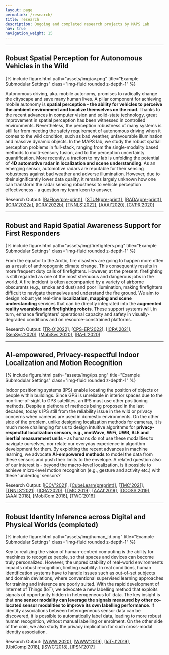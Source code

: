 ```yaml
---
layout: page
permalink: /research/
title: research
description: Ongoing and completed research projects by MAPS Lab
nav: true
navigation_weight: 15
---
```


<!-- **Overview:** During my PhD, I was a **Machine Learning Research Intern** at <a href="https://www.microsoft.com/en-us/research/lab/microsoft-research-cambridge/">Microsoft Research Cambridge </a> (Summer 2019) where I was supervised by <a href="https://www.tschiatschek.net/">Dr. Sebastian Tschiatschek</a>. I was a **NLP Intern** at <a href="https://www.apple.com/uk/siri/">Apple Siri Cambridge</a> (Summer 2017) where I was supervised by <a href="https://www.linkedin.com/in/thomas-voice-a67b9ab9/">Dr. Thomas Voice</a>. -->

---
## **Robust Spatial Perception for Autonomous Vehicles in the Wild**

<div class="row justify-content-sm-center">
    <div class="col-sm mt-3 mt-md-0">
        {% include figure.html path="assets/img/av.png" title="Example Submodular Settings" class="img-fluid rounded z-depth-1" %}
    </div>
</div>

Autonomous driving, aka. mobile autonomy, promises to radically change the cityscape and save many human lives. A pillar component for achieving mobile autonomy is **spatial perception - the ability for vehicles to perceive the ambient environment and localize themselves on the road**. Thanks to the recent advances in computer vision and solid-state technology, great improvement in spatial perception has been witnessed in controlled environments. Nevertheless, the perception robustness of many systems is still far from meeting the safety requirement of autonomous driving when it comes to the wild condition, such as bad weather, unfavourable illumination and massive dynamic objects. In the MAPS lab, we study the robust spatial perception problems in full-stack, ranging from the single-modality based methods to multi-sensory fusion, and to the perception uncertainty quantification. More recently, a traction to my lab is unfolding the potential of **4D automotive radar in localization and scene understanding**. As an emerging sensor, automotive radars are reputable for their sensing robustness against bad weather and adverse illumination. However, due to their significantly lower data quality, it remains largely unknown how one can transform the radar sensing robustness to vehicle perception effectiveness - a question my team keen to answer. 

<!-- 
Automotive radars, aka. single-chip mmWave radars, have been long known for their sensing robustness against bad weather and adverse illumination conditions, lending themselves one of the essential sensors on autonomous vehicles. Benefited from the increasingly advanced CMOS technology, today's automotive radars start coming with smaller form factors (e.g., palm-size), lower cost (< $100) and richer measurements (3D spatial + Doppler). We are keen to unfold the full potential of **4D automotive radar in localization and scene understanding**, and work on AI-empowered solutions to transform radar sensing robustness to perception effectiveness.  -->

Research Output: [<a href="https://arxiv.org/abs/2203.01137">RaFlow(pre-print)</a>], [<a href="https://arxiv.org/abs/2203.01851">STUN(pre-print)</a>], [<a href="http://arxiv.org/abs/2112.02469">RADA(pre-print)</a>], [<a href="https://intranet.csc.liv.ac.uk/~ramdrop/autoplace.html">ICRA'2022a</a>], [<a href="https://qqqgpe.github.io/2022-02-11/DC-Loc">ICRA'2022b</a>], [<a href="https://arxiv.org/abs/1912.13077">TNNLS'2022</a>], [<a href="http://arxiv.org/abs/1909.03557">AAAI'2020</a>], [<a href="http://openaccess.thecvf.com/content_CVPR_2019/html/Chen_Selective_Sensor_Fusion_for_Neural_Visual-Inertial_Odometry_CVPR_2019_paper.html">CVPR'2020</a>]

---
## **Robust and Rapid Spatial Awareness Support for First Responders**

<div class="row justify-content-sm-center">
    <div class="col-sm mt-3 mt-md-0">
        {% include figure.html path="assets/img/firefighters.png" title="Example Submodular Settings" class="img-fluid rounded z-depth-1" %}
    </div>
</div>
<!-- <div class="caption">
    Example Submodular Settings
</div> -->

From the equator to the Arctic, fire disasters are going to happen more often as a result of anthropogenic climate change. This consequently results in more frequent duty calls of firefighters. However, at the present, firefighting is still regarded as one of the most strenuous and dangerous jobs in the world. A fire incident is often accompanied by a variety of airborne obscurants (e.g., smoke and dust) and poor illumination, making firefighters difficult to navigate themselves and understand the fire ground. We aim to design robust yet real-time **localization, mapping and scene understanding** services that can be directly integrated into the **augmented reality wearables and firefighting robots**. These support systems will, in turn, enhance firefighters' operational capacity and safety in visually-degraded conditions and on resource-constrained platforms.

Research Output: [<a href="https://arxiv.org/abs/2104.07196">TR-O'2022</a>], [<a href="https://arxiv.org/pdf/2112.05665.pdf">CPS-ER'2022</a>], [<a href="https://ieeexplore.ieee.org/document/9561738">ICRA'2021</a>], [<a href="https://arxiv.org/abs/2006.02266">SenSys'2020</a>], [<a href="https://arxiv.org/abs/1911.00398">MobiSys'2020</a>], [<a href="https://ieeexplore.ieee.org/document/8968430">RA-L'2020</a>]

---
## **AI-empowered, Privacy-respectful Indoor Localization and Motion Recognition**

<div class="row justify-content-sm-center">
    <div class="col-sm mt-3 mt-md-0">
        {% include figure.html path="assets/img/ips.png" title="Example Submodular Settings" class="img-fluid rounded z-depth-1" %}
    </div>
</div>

Indoor positioning systems (IPS) enable locating the position of objects or people within buildings. Since GPS is unreliable in interior spaces due to the non-line-of-sight to GPS satellites, an IPS must use other positioning methods. Despite a plethora of methods being proposed in the last decades, today's IPS still from the reliability issue in the wild or privacy concerns when cameras are used in domestic environments. On the other side of the problem, unlike designing localization methods for cameras, it is much more challenging for us to design intuitive algorithms for **privacy-respectful localization sensors, e.g., mmWave, WiFi, UWB, BLE and inertial measurement units** - as humans do not use these modalities to navigate ourselves, nor relate our everyday experience in algorithm development for them. By exploiting the recent advances in machine learning, we advocate **AI-empowered methods** to model the data from these sensors and push their limits to the envelope. A related question also of our interest is - beyond the macro-level localization, is it possible to achieve micro-level motion recognition (e.g., gesture and activity etc.) with these 'underdog' sensors? 

Research Output: [<a href="https://arxiv.org/abs/2103.01055">ICCV'2021</a>], [<a href="http://arxiv.org/abs/2111.03976">CubeLearn(preprint)</a>], [<a href="https://ieeexplore.ieee.org/document/8937008">TMC'2021</a>], [<a href="https://ieeexplore.ieee.org/document/9547669">TNNLS'2021</a>], [<a href="https://doi.org/10.1109/ICRA40945.2020.9197437">ICRA'2020</a>], [<a href="https://ieeexplore.ieee.org/document/8402111">TMC'2019</a>], [<a href="https://doi.org/10.1609/aaai.v33i01.33018009">AAAI'2019</a>], [<a href="https://doi.org/10.1109/DCOSS.2019.00028">DCOSS'2019</a>], [<a href="http://arxiv.org/abs/1802.02209">AAAI'2018</a>], [<a href="http://www.cs.ox.ac.uk/files/10769/%5BMobiCom2018%5Demr_slam.pdf">MobiCom'2018</a>], [<a href="https://doi.org/10.1109/TWC.2015.2487963">TWC'2016</a>]

---
## **Robust Identity Inference across Digital and Physical Worlds (completed)**

<div class="row justify-content-sm-center">
    <div class="col-sm mt-3 mt-md-0">
        {% include figure.html path="assets/img/human_id.png" title="Example Submodular Settings" class="img-fluid rounded z-depth-1" %}
    </div>
</div>

Key to realizing the vision of human-centred computing is the ability for machines to recognize people, so that spaces and devices can become truly personalized. However, the unpredictability of real-world environments impacts robust recognition, limiting usability. In real conditions, human identification systems have to handle issues such as out-of-set subjects and domain deviations, where conventional supervised learning approaches for training and inference are poorly suited. With the rapid development of Internet of Things (IoT), we advocate a new labelling method that exploits signals of opportunity hidden in heterogeneous IoT data. The key insight is that **one sensor modality can leverage the signals measured by other co-located sensor modalities to improve its own labelling performance**. If identity associations between heterogeneous sensor data can be discovered, it is possible to automatically label data, leading to more robust human recognition, without manual labelling or enrolment. On the other side of the coin, we also study the privacy implication for such cross-modal identity association.

Research Output: [<a href="https://arxiv.org/abs/2001.08211">WWW'2020</a>], [<a href="https://arxiv.org/abs/1908.09002">WWW'2019</a>], [<a href="https://ieeexplore.ieee.org/document/8755294">IoT-J'2019</a>], [<a href="https://arxiv.org/abs/1912.04836">UbiComp'2018</a>], [<a href="https://dl.acm.org/doi/10.1145/3267242.3267252">ISWC'2018</a>], [<a href="https://dl.acm.org/doi/10.1145/3055031.3055073">IPSN'2017</a>]